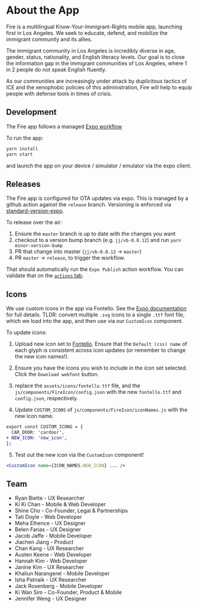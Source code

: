 # About the App

Fire is a multilingual Know-Your-Immigrant-Rights mobile app, launching first in Los Angeles. We seek to educate, defend, and mobilize the immigrant community and its allies.

The immigrant community in Los Angeles is incredibly diverse in age, gender, status, nationality, and English literacy levels. Our goal is to close the information gap in the immigrant communities of Los Angeles, where 1 in 2 people do not speak English fluently.

As our communities are increasingly under attack by duplicitous tactics of ICE and the xenophobic policies of this administration, Fire will help to equip people with defense tools in times of crisis.

## Development

The Fire app follows a managed [Expo workflow](https://docs.expo.io/get-started/installation/)

To run the app:

```bash
yarn install
yarn start
```

and launch the app on your device / simulator / emulator via the expo client.

## Releases

The Fire app is configured for OTA updates via expo. This is managed by a github action against the `release` branch. Versioning is enforced via [standard-version-expo](https://www.npmjs.com/package/standard-version-expo).

To release over the air:

1. Ensure the `master` branch is up to date with the changes you want
2. checkout to a version bump branch (e.g. `jj/vb-0.0.12`) and run `yarn minor-version-bump`
3. PR that change into master (`jj/vb-0.0.12` -> `master`)
4. PR `master` -> `release`, to trigger the workflow.

That should automatically run the `Expo Publish` action workflow. You can validate that on the [`actions` tab](https://github.com/Fire-app/fire-mobile/actions).

## Icons

We use custom icons in the app via Fontello. See the [Expo documentation](https://docs.expo.io/guides/icons/) for full details.
TLDR: convert multiple `.svg` icons to a single `.ttf` font file, which we load into the app, and then use via our `CustomIcon` component.

To update icons:

1. Upload new icon set to [Fontello](https://fontello.com/). Ensure that the `Default (css) name` of each glyph is consistent across icon updates (or remember to change the new icon names!).

2. Ensure you have the icons you wish to include in the icon set selected. Click the `Download webfont` button.

3. replace the `assets/icons/fontello.ttf` file, and the `js/components/FireIcon/config.json` with the new `fontello.ttf` and `config.json`, respectively.

4. Update `CUSTOM_ICONS` of `js/components/FireIcon/iconNames.js` with the new icon name.
```diff
export const CUSTOM_ICONS = {
  CAR_DOOR: 'cardoor',
+ NEW_ICON: 'new_icon',
};
```

5. Test out the new icon via the `CustomIcon` component!
```jsx
<CustomIcon name={ICON_NAMES.NEW_ICON} ... />
```

## Team

* Ryan Biette - UX Researcher
* Ki Ki Chan - Mobile & Web Developer
* Shine Cho - Co-Founder, Legal & Partnerships
* Tati Doyle - Web Developer
* Meha Elhence - UX Designer
* Belen Farias - UX Designer
* Jacob Jaffe - Mobile Developer
* Jiachen Jiang - Product
* Chan Kang - UX Researcher
* Austen Keene - Web Developer
* Hannah Kim - Web Developer
* Janine Kim - UX Researcher
* Khaliun Narangerel - Mobile Developer
* Isha Patnaik - UX Researcher
* Jack Rosenberg - Mobile Developer
* Ki Wan Sim - Co-Founder, Product & Mobile
* Jennifer Weng - UX Designer
